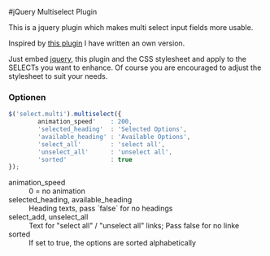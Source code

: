 #jQuery Multiselect Plugin

This is a jquery plugin which makes multi select input fields more usable.

Inspired by [this plugin](http://quasipartikel.at/multiselect) I have written an own version.

Just embed [jquery](http://www.jquery.org), this plugin and the CSS stylesheet and apply to the SELECTs you want to enhance. Of course you are encouraged to adjust the stylesheet to suit your needs.

### Optionen

~~~javascript
$('select.multi').multiselect({
		animation_speed' 	: 200,
		'selected_heading' 	: 'Selected Options',
		'available_heading'	: 'Available Options',
		'select_all' 		: 'select all',
		'unselect_all'		: 'unselect all',
		'sorted'			: true
});
~~~

<dl>
<dt>animation_speed</dt>
<dd>0 = no animation</dd>
<dt>selected_heading, available_heading</dt>
<dd>Heading texts, pass `false` for no headings
<dt>select_add, unselect_all</dt>
<dd>Text for "select all" / "unselect all" links; Pass false for no linke</dd>
<dt>sorted</dt>
<dd>If set to true, the options are sorted alphabetically</dd>
</dl>

